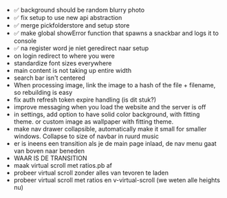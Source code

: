 * ✅ background should be random blurry photo
* ✅ fix setup to use new api abstraction
* ✅ merge pickfolderstore and setup store
* ✅ make global showError function that spawns a snackbar and logs it to console
* ✅ na register word je niet geredirect naar setup
* on login redirect to where you were
* standardize font sizes everywhere
* main content is not taking up entire width
* search bar isn't centered
* When processing image, link the image to a hash of the file + filename, so rebuilding is easy
* fix auth refresh token expire handling (is dit stuk?)
* improve messaging when you load the website and the server is off
* in settings, add option to have solid color background, with fitting theme. or custom image as wallpaper with fitting
  theme.
* make nav drawer collapsible, automatically make it small for smaller windows. Collapse to size of navbar in ruurd
  music
* er is ineens een transition als je de main page inlaad, de nav menu gaat van boven naar beneden
* WAAR IS DE TRANSITION
* maak virtual scroll met ratios.pb af
* probeer virtual scroll zonder alles van tevoren te laden
* probeer virtual scroll met ratios en v-virtual-scroll (we weten alle heights nu)
